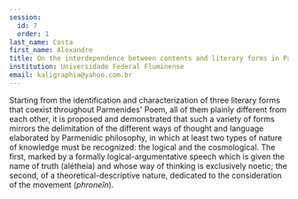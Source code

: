 ```yaml
---
session:
  id: 7
  order: 1
last_name: Costa
first_name: Alexandre
title: On the interdependence between contents and literary forms in Parmenides’ Poem
institution: Universidade Federal Fluminense
email: kaligraphia@yahoo.com.br
---
```


Starting from the identification and characterization of three literary forms that coexist throughout Parmenides' Poem, all of them plainly different from each other, it is proposed and demonstrated that such a variety of forms mirrors the delimitation of the different ways of thought and language elaborated by Parmenidic philosophy, in which at least two types of nature of knowledge must be recognized: the logical and the cosmological. The first, marked by a formally logical-argumentative speech which is given the name of truth (alétheia) and whose way of thinking is exclusively noetic; the second, of a theoretical-descriptive nature, dedicated to the consideration of the movement (*phroneîn*).
